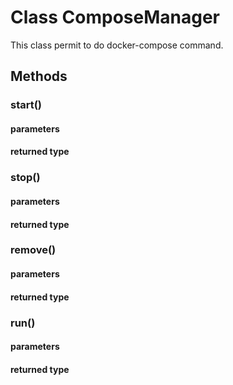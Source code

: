 # Class ComposeManager

This class permit to do docker-compose command.

## Methods

### start()
#### parameters
#### returned type

### stop()
#### parameters
#### returned type

### remove()
#### parameters
#### returned type

### run()
#### parameters
#### returned type

